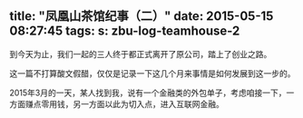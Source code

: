 title: "凤凰山茶馆纪事（二）"
date: 2015-05-15 08:27:45
tags:
s: zbu-log-teamhouse-2
---

到今天为止，我们一起的三人终于都正式离开了原公司，踏上了创业之路。

这一篇不打算酸文假醋，仅仅是记录一下这几个月来事情是如何发展到这一步的。

2015年3月的一天，某人找到我，说有一个金融类的外包单子，考虑咱接一下，一方面赚点零用钱，另一方面以此为切入点，进入互联网金融。